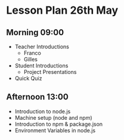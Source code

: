 # Lesson Plan 26th May


## Morning 09:00

+ Teacher Introductions
    - Franco
    - Gilles
+ Student Introductions
    + Project Presentations
+ Quick Quiz


## Afternoon 13:00

+ Introduction to node.js
+ Machine setup (node and npm)
+ Introduction to npm & package.json
+ Environment Variables in node.js
